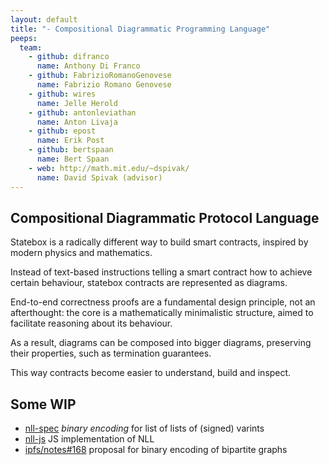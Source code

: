 ```yaml
---
layout: default 
title: "- Compositional Diagrammatic Programming Language"
peeps:
  team:
    - github: difranco
      name: Anthony Di Franco
    - github: FabrizioRomanoGenovese
      name: Fabrizio Romano Genovese
    - github: wires
      name: Jelle Herold
    - github: antonleviathan
      name: Anton Livaja
    - github: epost
      name: Erik Post
    - github: bertspaan
      name: Bert Spaan
    - web: http://math.mit.edu/~dspivak/
      name: David Spivak (advisor)
---
```


## Compositional Diagrammatic Protocol Language

Statebox is a radically different way to build smart contracts, inspired
by modern physics and mathematics.

Instead of text-based instructions telling a smart contract how to
achieve certain behaviour, statebox contracts are represented as
diagrams.

End-to-end correctness proofs are a fundamental design principle, not an
afterthought: the core is a mathematically minimalistic structure, aimed
to facilitate reasoning about its behaviour.

As a result, diagrams can be composed into bigger diagrams, preserving
their properties, such as termination guarantees.

This way contracts become easier to understand, build and inspect.

## Some WIP

- [nll-spec](https://github.com/statebox/nll-spec) *binary encoding* for list of lists of (signed) varints
- [nll-js](https://github.com/statebox/nll-js) JS implementation of NLL
- [ipfs/notes#168](https://github.com/ipfs/notes/issues/168) proposal for binary encoding of bipartite graphs
